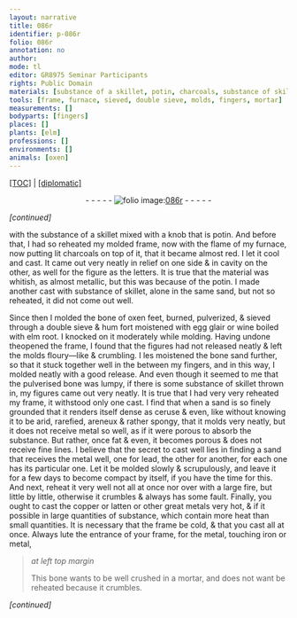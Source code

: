 ```yaml
---
layout: narrative
title: 086r
identifier: p-086r
folio: 086r
annotation: no
author:
mode: tl
editor: GR8975 Seminar Participants
rights: Public Domain
materials: [substance of a skillet, potin, charcoals, substance of skillet, bone of oxen feet, burned, pulverized, egg glair, wine boiled with elm root, bone sand, pulverised bone, ceruse, areneux, metal, lead, copper, latten, great metals, lute, iron, bone]
tools: [frame, furnace, sieved, double sieve, molds, fingers, mortar]
measurements: []
bodyparts: [fingers]
places: []
plants: [elm]
professions: []
environments: []
animals: [oxen]
---
```


 <p><a href="{{ site.baseurl }}/translation/">[TOC]</a> | <a href="{{ site.baseurl }}/texts/p-086r_tc/" target="_blank">[diplomatic]</a></p><div class="folio" align="center">- - - - - <a href="http://gallica.bnf.fr/ark:/12148/btv1b10500001g/f177.image" target="_blank"><img src="https://cu-mkp.github.io/2017-workshop-edition/assets/photo-icon.png" alt="folio image: " style="display:inline-block; margin-bottom:-3px;"/>086r</a> - - - - - </div>  
 
*[continued]*
  
with the <span class="m">substance of a skillet</span> mixed with a knob that is <span class="m">potin</span>. And before that, I had so reheated my molded <span class="tl">frame</span>, now with the flame of my <span class="tl">furnace</span>, now putting lit <span class="m">charcoals</span> on top of it, that it became almost red. I let it cool and cast. It came out very neatly in relief on one side & in cavity on the other, as well for the figure as the letters. It is true that the material was whitish, as almost metallic, but this was because of the <span class="m">potin</span>. I made another cast with <span class="m">substance of skillet</span>, alone in the same sand, but not so reheated, it did not come out well.
 
Since then I molded the <span class="m">bone of <span class="al">oxen</span> feet, burned, pulverized</span>, & <span class="tl">sieved</span> through a <span class="tl">double sieve</span> & <span class="del">hum</span> <span class="del">fort</span> moistened with <span class="m">egg glair</span> or <span class="m">wine boiled with <span class="pa">elm</span> root</span>. I knocked on it moderately while molding. Having <span class="del">undone the</span>opened the <span class="tl">frame</span>, I found that the figures had not released neatly & left the <span class="tl">molds</span> floury—like & crumbling. I <span class="del">les</span> moistened the <span class="m">bone sand</span> further, so that it stuck together well <span class="del">in the </span> between my <span class="tl"><span class="bp">fingers</span></span>, and in this way, I molded neatly with a good release. And even though it seemed to me that the <span class="m">pulverised bone</span> was lumpy, if there is some <span class="m">substance of skillet</span> thrown in, my figures came out very neatly. It is true that I had very very reheated my <span class="tl">frame</span>, it withstood only one cast. I find that when a sand is so finely grounded that it renders itself dense as <span class="m">ceruse</span> & even, <span class="del">like</span> without knowing it to be arid, rarefied, <span class="m">areneux</span> & rather spongy, that it molds very neatly, but it does not receive <span class="m">metal</span> so well, as if it were porous to absorb the substance. But rather, once fat & even, it becomes porous & does not receive fine lines. I believe that the secret to cast well lies in finding a sand that receives the <span class="m">metal</span> well, one for <span class="m">lead</span>, the other for another, for each one has its particular one. Let it be molded slowly & scrupulously, and leave it for a few days to become compact by itself, if you have the time for this. And next, reheat it very well not all at once nor over with a large fire, but little by little, otherwise it crumbles & always has some fault. Finally, you ought to cast the <span class="m">copper</span> or <span class="m">latten</span> or other <span class="m">great metals</span> very hot, & if it possible in large quantities of substance, which contain more heat than small quantities. It is necessary that the <span class="tl">frame</span> be cold, & that you cast all at once. Always <span class="m">lute</span> the entrance of your <span class="tl">frame</span>, for the <span class="m">metal</span>, touching <span class="m">iron</span> or <span class="m">metal</span>, 
 
> *at left top margin*
> 
> 
>   This <span class="m">bone</span> wants to be well crushed in a <span class="tl">mortar</span>, and does not want be reheated because it crumbles.
 
*[continued]*
 
 